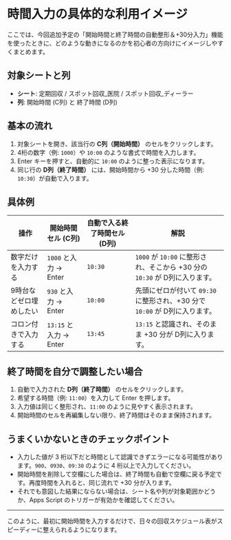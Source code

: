 # 時間入力の具体的な利用イメージ

ここでは、今回追加予定の「開始時間と終了時間の自動整形＆+30分入力」機能を使ったときに、どのような動きになるのかを初心者の方向けにイメージしやすくまとめます。

## 対象シートと列
- **シート**: 定期回収 / スポット回収_医院 / スポット回収_ディーラー
- **列**: 開始時間 (C列) と 終了時間 (D列)

## 基本の流れ
1. 対象シートを開き、該当行の **C列（開始時間）** のセルをクリックします。
2. 4桁の数字（例: `1000`）や `10:00` のような書式で時間を入力します。
3. Enter キーを押すと、自動的に `10:00` のように整った表示になります。
4. 同じ行の **D列（終了時間）** には、開始時間から +30 分した時間（例: `10:30`）が自動で入ります。

## 具体例
| 操作 | 開始時間セル (C列) | 自動で入る終了時間セル (D列) | 解説 |
| --- | --- | --- | --- |
| 数字だけを入力する | `1000` と入力 → Enter | `10:30` | `1000` が `10:00` に整形され、そこから +30 分の `10:30` が D列に入ります。 |
| 9時台などゼロ埋めしたい | `930` と入力 → Enter | `10:00` | 先頭にゼロが付いて `09:30` に整形され、+30 分で `10:00` が D列に入ります。 |
| コロン付きで入力する | `13:15` と入力 → Enter | `13:45` | `13:15` と認識され、そのまま +30 分が D列に入ります。 |

## 終了時間を自分で調整したい場合
1. 自動で入力された **D列（終了時間）** のセルをクリックします。
2. 希望する時間（例: `11:00`）を入力して Enter を押します。
3. 入力値は同じく整形され、`11:00` のように見やすく表示されます。
4. 開始時間のセルを再編集しない限り、終了時間はそのまま保持されます。

## うまくいかないときのチェックポイント
- 入力した値が 3 桁以下だと時間として認識できずエラーになる可能性があります。`900`、`0930`、`09:30` のように 4 桁以上で入力してください。
- 開始時間を削除して空欄にした場合は、終了時間も自動で空欄に戻る予定です。再度時間を入れると、同じ流れで +30 分が入ります。
- それでも意図した結果にならない場合は、シート名や列が対象範囲かどうか、Apps Script のトリガーが有効かを確認してください。

---
このように、最初に開始時間を入力するだけで、日々の回収スケジュール表がスピーディーに整えられるようになります。
